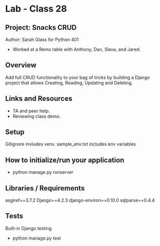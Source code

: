 # Lab - Class 28
## Project: Snacks CRUD

Author: Sarah Glass for Python 401

- Worked at a Remo table with Anthony, Dan, Slava, and Jared.

## Overview

Add full CRUD functionality to your bag of tricks by building a Django project that allows Creating, Reading, Updating and Deleting.


## Links and Resources

* TA and peer help.
* Reviewing class demo.

## Setup

Gitignore invludes venv.
sample_env.txt includes env variables

## How to initialize/run your application

- python manage.py runserver

## Libraries / Requirements

asgiref==3.7.2
Django==4.2.3
django-environ==0.10.0
sqlparse==0.4.4

## Tests

Built-in Django testing

- python manage.py test